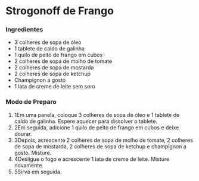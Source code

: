 # Strogonoff de Frango

### Ingredientes

* 3 colheres de sopa de óleo
* 1 tablete de caldo de galinha
* 1 quilo de peito de frango em cubos
* 2 colheres de sopa de molho de tomate
* 2 colheres de sopa de mostarda
* 2 colheres de sopa de ketchup
* Champignon a gosto
* 1 lata de creme de leite sem soro

### Modo de Preparo

1. 1Em uma panela, coloque 3 colheres de sopa de óleo e 1 tablete de caldo de galinha. Espere aquecer para dissolver o tablete.
2. 2Em seguida, adicione 1 quilo de peito de frango em cubos e deixe dourar.
3. 3Depois, acrescente 2 colheres de sopa de molho de tomate, 2 colheres de sopa de mostarda, 2 colheres de sopa de ketchup e champignon a gosto. Misture.
4. 4Desligue o fogo e acrescente 1 lata de creme de leite. Misture novamente.
5. 5Sirva em seguida.

